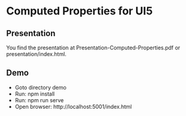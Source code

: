 # Computed Properties for UI5

## Presentation
You find the presentation at Presentation-Computed-Properties.pdf or presentation/index.html.

## Demo
* Goto directory demo
* Run: npm install
* Run: npm run serve
* Open browser: http://localhost:5001/index.html
